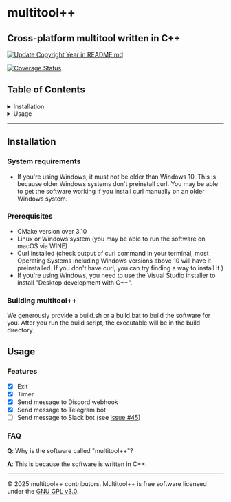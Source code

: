 # multitool++

## Cross-platform multitool written in C++

[![Update Copyright Year in README.md](https://github.com/benja2998/multitoolplusplus/actions/workflows/copyright.yml/badge.svg)](https://github.com/benja2998/multitoolplusplus/actions/workflows/copyright.yml)

[![Coverage Status](https://coveralls.io/repos/github/multitoolplusplus/multitoolplusplus/badge.svg?branch=main)](https://coveralls.io/github/multitoolplusplus/multitoolplusplus?branch=main)

## Table of Contents
<details>
<summary>Installation</summary>
<ul>
    <li><a href="#system-requirements">System Requirements</a></li>
    <li><a href="#prerequisites">Prerequisites</a></li>
    <li><a href="#building-multitool">Building multitool++</a></li>
</ul>
</details>

<details>
<summary>Usage</summary>
<ul>
    <li><a href="#features">Features</a></li>
    <li><a href="#faq">FAQ</a></li>
</ul>
</details>

---

## Installation

### System requirements
- If you're using Windows, it must not be older than Windows 10. This is because older Windows systems don't preinstall curl. You may be able to get the software working if you install curl manually on an older Windows system.

### Prerequisites
- CMake version over 3.10
- Linux or Windows system (you may be able to run the software on macOS via WINE)
- Curl installed (check output of curl command in your terminal, most Operating Systems including Windows versions above 10 will have it preinstalled. If you don't have curl, you can try finding a way to install it.)
- If you're using Windows, you need to use the Visual Studio installer to install "Desktop development with C++".

### Building multitool++

We generously provide a build.sh or a build.bat to build the software for you.
After you run the build script, the executable will be in the build directory.

## Usage

### Features
- [x] Exit
- [x] Timer
- [x] Send message to Discord webhook
- [x] Send message to Telegram bot
- [ ] Send message to Slack bot (see [issue #45](https://github.com/benja2998/multitoolplusplus/issues/45))

### FAQ

**Q**: Why is the software called "multitool++"?

**A**: This is because the software is written in C++.

---
© 2025 multitool++ contributors. Multitool++ is free software licensed under the [GNU GPL v3.0](./LICENSE).
